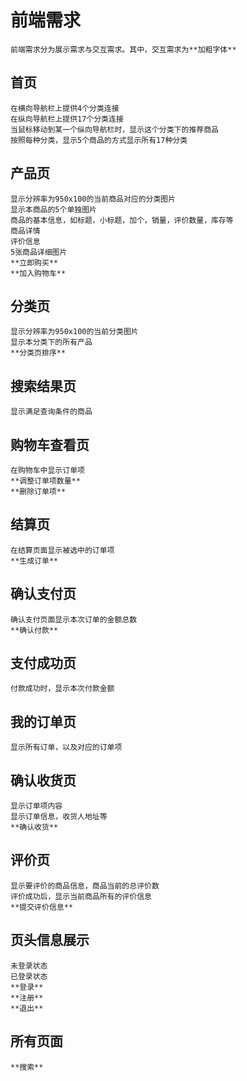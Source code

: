 # 前端需求

    前端需求分为展示需求与交互需求。其中，交互需求为**加粗字体**
## 首页

    在横向导航栏上提供4个分类连接
    在纵向导航栏上提供17个分类连接
    当鼠标移动到某一个纵向导航栏时，显示这个分类下的推荐商品
    按照每种分类，显示5个商品的方式显示所有17种分类
   
## 产品页

    显示分辨率为950x100的当前商品对应的分类图片
    显示本商品的5个单独图片
    商品的基本信息，如标题，小标题，加个，销量，评价数量，库存等
    商品详情
    评价信息
    5张商品详细图片
    **立即购买**
    **加入购物车**

## 分类页

    显示分辨率为950x100的当前分类图片
    显示本分类下的所有产品
    **分类页排序**

## 搜索结果页

    显示满足查询条件的商品

## 购物车查看页

    在购物车中显示订单项
    **调整订单项数量**
    **删除订单项**

## 结算页

    在结算页面显示被选中的订单项
    **生成订单**
    
## 确认支付页

    确认支付页面显示本次订单的金额总数
    **确认付款**

## 支付成功页

    付款成功时，显示本次付款金额
    

## 我的订单页

    显示所有订单，以及对应的订单项
    
## 确认收货页

    显示订单项内容
    显示订单信息，收货人地址等
    **确认收货**
    
## 评价页

    显示要评价的商品信息，商品当前的总评价数
    评价成功后，显示当前商品所有的评价信息
    **提交评价信息**
    
## 页头信息展示

    未登录状态
    已登录状态
    **登录**
    **注册**
    **退出**
    
## 所有页面

    **搜索**
